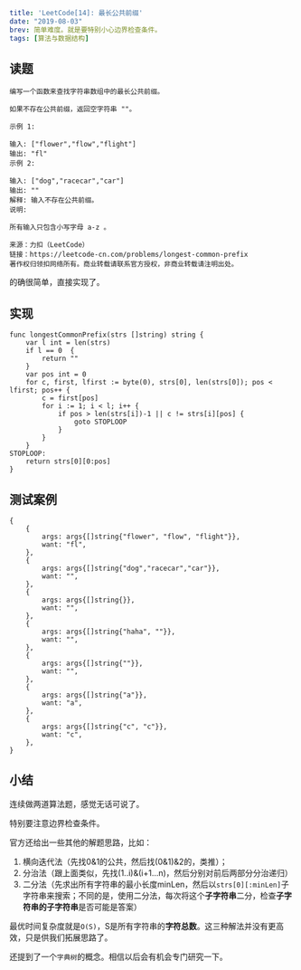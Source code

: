 ```yaml lw-blog-meta
title: 'LeetCode[14]: 最长公共前缀'
date: "2019-08-03"
brev: 简单难度。就是要特别小心边界检查条件。
tags: [算法与数据结构]
```


## 读题

```text
编写一个函数来查找字符串数组中的最长公共前缀。

如果不存在公共前缀，返回空字符串 ""。

示例 1:

输入: ["flower","flow","flight"]
输出: "fl"
示例 2:

输入: ["dog","racecar","car"]
输出: ""
解释: 输入不存在公共前缀。
说明:

所有输入只包含小写字母 a-z 。

来源：力扣（LeetCode）
链接：https://leetcode-cn.com/problems/longest-common-prefix
著作权归领扣网络所有。商业转载请联系官方授权，非商业转载请注明出处。
```

的确很简单，直接实现了。

## 实现

```golang
func longestCommonPrefix(strs []string) string {
    var l int = len(strs)
    if l == 0  {
        return ""
    }
    var pos int = 0
    for c, first, lfirst := byte(0), strs[0], len(strs[0]); pos < lfirst; pos++ {
        c = first[pos]
        for i := 1; i < l; i++ {
            if pos > len(strs[i])-1 || c != strs[i][pos] {
                goto STOPLOOP
            }
        }
    }
STOPLOOP:
    return strs[0][0:pos]
}

```

## 测试案例

```golang
{
    {
        args: args{[]string{"flower", "flow", "flight"}},
        want: "fl",
    },
    {
        args: args{[]string{"dog","racecar","car"}},
        want: "",
    },
    {
        args: args{[]string{}},
        want: "",
    },
    {
        args: args{[]string{"haha", ""}},
        want: "",
    },
    {
        args: args{[]string{""}},
        want: "",
    },
    {
        args: args{[]string{"a"}},
        want: "a",
    },
    {
        args: args{[]string{"c", "c"}},
        want: "c",
    },
}
```

## 小结

连续做两道算法题，感觉无话可说了。

特别要注意边界检查条件。

官方还给出一些其他的解题思路，比如：

1. 横向迭代法（先找0&1的公共，然后找(0&1)&2的，类推）；
2. 分治法（跟上面类似，先找(1..i)&(i+1...n)，然后分别对前后两部分分治递归）
3. 二分法（先求出所有字符串的最小长度minLen，然后以`strs[0][:minLen]`子字符串来搜索；不同的是，使用二分法，每次将这个**子字符串**二分，检查**子字符串的子字符串**是否可能是答案）

最优时间复杂度就是`O(S)`，S是所有字符串的**字符总数**。这三种解法并没有更高效，只是供我们拓展思路了。

还提到了一个`字典树`的概念。相信以后会有机会专门研究一下。
